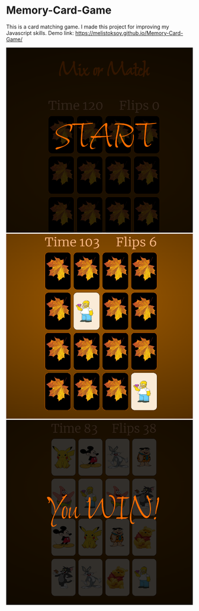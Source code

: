 # Memory-Card-Game
This is a card matching game. I made this project for improving my Javascript skills.
Demo link: https://melistoksoy.github.io/Memory-Card-Game/

<img src="assets/start.PNG" width=750 height=500>
<img src="assets/game.PNG" width=750 height=500>
<img src="assets/finish.PNG" width=750 height=500>
